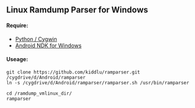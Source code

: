 ## Linux Ramdump Parser for Windows ##

#### Require: ####


- [Python / Cygwin](https://cygwin.com/)
- [Android NDK for Windows](http://developer.android.com/ndk/index.html)

#### Useage: ####
	git clone https://github.com/kiddlu/ramparser.git /cygdrive/d/Android/ramparser
	ln -s /cygdrive/d/Android/ramparser/ramparser.sh /usr/bin/ramparser

	cd /ramdump_vmlinux_dir/
	ramparser